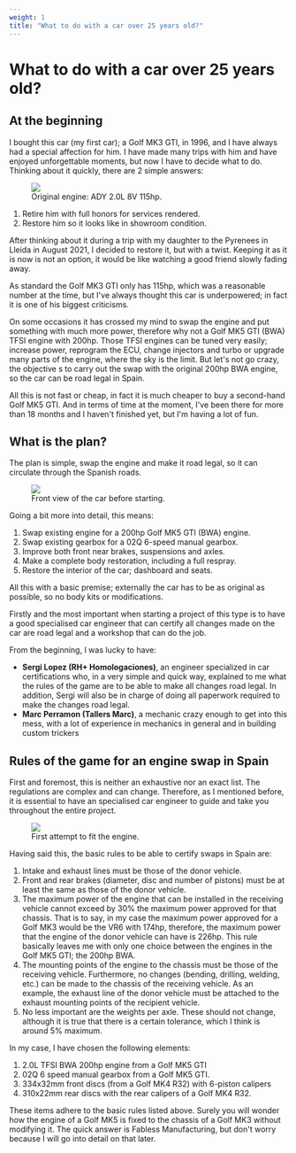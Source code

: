 ```yaml
---
weight: 1
title: "What to do with a car over 25 years old?"
---
```


# What to do with a car over 25 years old?

## At the beginning

I bought this car (my first car); a Golf MK3 GTI, in 1996, and I have always had a special affection for him. I have made many trips with him and have enjoyed unforgettable moments, but now I have to decide what to do. Thinking about it quickly, there are 2 simple answers:
<figure><img src="/images/beginning-03.jpg"><figcaption>Original engine: ADY 2.0L 8V 115hp.</figcaption></figure>

1. Retire him with full honors for services rendered.
2. Restore him so it looks like in showroom condition.

After thinking about it during a trip with my daughter to the Pyrenees in Lleida in August 2021, I decided to restore it, but with a twist. Keeping it as it is now is not an option, it would be like watching a good friend slowly fading away.

As standard the Golf MK3 GTI only has 115hp, which was a reasonable number at the time, but I've always thought this car is underpowered; in fact it is one of his biggest criticisms.

On some occasions it has crossed my mind to swap the engine and put something with much more power, therefore why not a Golf MK5 GTI (BWA) TFSI engine with 200hp. Those TFSI engines can be tuned very easily; increase power, reprogram the ECU, change injectors and turbo or upgrade many parts of the engine, where the sky is the limit. But let's not go crazy, the objective s to carry out the swap with the original 200hp BWA engine, so the car can be road legal in Spain.

All this is not fast or cheap, in fact it is much cheaper to buy a second-hand Golf MK5 GTI. And in terms of time at the moment, I've been there for more than 18 months and I haven't finished yet, but I'm having a lot of fun. 

## What is the plan?

The plan is simple, swap the engine and make it road legal, so it can circulate through the Spanish roads.
<figure><img src="/images/beginning-noplate-01.jpg"><figcaption>Front view of the car before starting.</figcaption></figure>
Going a bit more into detail, this means:

1. Swap existing engine for a 200hp Golf MK5 GTI (BWA) engine.
2. Swap existing gearbox for a 02Q 6-speed manual gearbox.
3. Improve both front near brakes, suspensions and axles.
4. Make a complete body restoration, including a full respray.
5. Restore the interior of the car; dashboard and seats.

All this with a basic premise; externally the car has to be as original as possible, so no body kits or modifications.

Firstly and the most important when starting a project of this type is to have a good specialised car engineer that can certify all changes made on the car are road legal and a workshop that can do the job.

From the beginning, I was lucky to have:

+ **Sergi Lopez (RH+ Homologaciones)**, an engineer specialized in car certifications who, in a very simple and quick way, explained to me what the rules of the game are to be able to make all changes road legal. In addition, Sergi will also be in charge of doing all paperwork required to make the changes road legal.
+ **Marc Perramon (Tallers Marc)**, a mechanic crazy enough to get into this mess, with a lot of experience in mechanics in general and in building custom trickers

## Rules of the game for an engine swap in Spain

First and foremost, this is neither an exhaustive nor an exact list. The regulations are complex and can change. Therefore, as I mentioned before, it is essential to have an specialised car engineer to guide and take you throughout the entire project.
<figure><img src="/images/first-attempt-03.jpg"><figcaption>First attempt to fit the engine.</figcaption></figure>
Having said this, the basic rules to be able to certify swaps in Spain are:

1. Intake and exhaust lines must be those of the donor vehicle.
2. Front and rear brakes (diameter, disc and number of pistons) must be at least the same as those of the donor vehicle.
3. The maximum power of the engine that can be installed in the receiving vehicle cannot exceed by 30% the maximum power approved for that chassis. That is to say, in my case the maximum power approved for a Golf MK3 would be the VR6 with 174hp, therefore, the maximum power that the engine of the donor vehicle can have is 226hp. This rule basically leaves me with only one choice between the engines in the Golf MK5 GTI; the 200hp BWA.
4. The mounting points of the engine to the chassis must be those of the receiving vehicle. Furthermore, no changes (bending, drilling, welding, etc.) can be made to the chassis of the receiving vehicle. As an example, the exhaust line of the donor vehicle must be attached to the exhaust mounting points of the recipient vehicle.
5. No less important are the weights per axle. These should not change, although it is true that there is a certain tolerance, which I think is around 5% maximum.

In my case, I have chosen the following elements:

1. 2.0L TFSI BWA 200hp engine from a Golf MK5 GTI
2. 02Q 6 speed manual gearbox from a Golf MK5 GTI.
3. 334x32mm front discs (from a Golf MK4 R32) with 6-piston calipers
4. 310x22mm rear discs with the rear calipers of a Golf MK4 R32.

These items adhere to the basic rules listed above. Surely you will wonder how the engine of a Golf MK5 is fixed to the chassis of a Golf MK3 without modifying it. The quick answer is Fabless Manufacturing, but don't worry because I will go into detail on that later. 